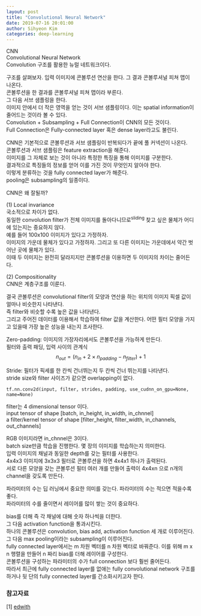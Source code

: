 ```yaml
---
layout: post
title: "Convolutional Neural Network"
date: 2019-07-16 20:01:00
author: Sihyeon Kim
categories: deep-learning
---
```


CNN  
Convolutional Neural Network  
Convolution 구조를 활용한 뉴럴 네트워크이다.  

구조를 살펴보자. 입력 이미지에 콘볼루션 연산을 한다. 그 결과 콘볼루셔널 피쳐 맵이 나온다.  
콘볼루션을 한 결과를 콘볼루셔널 피쳐 맵이라 부른다.  
그 다음 서브 샘플링을 한다.  
이미지 안에서 더 작은 영역을 얻는 것이 서브 샘플링이다. 이는 spatial information이 줄어드는 것이라 볼 수 있다.  
Convolution + Subsampling + Full Connection이 CNN의 모든 것이다.  
Full Connection은 Fully-connected layer 혹은 dense layer라고도 불린다.  

CNN은 기본적으로 콘볼루션과 서브 샘플링이 반복되다가 끝에 풀 커넥션이 나온다.  
콘볼루션과 서브 샘플링은 feature extraction을 해준다.  
이미지를 그 자체로 보는 것이 아니라 특정한 특징을 통해 이미지를 구분한다.  
결과적으로 특징들의 정보를 얻어 이를 가진 것이 무엇인지 알아야 한다.  
이렇게 분류하는 것을 fully connected layer가 해준다.  
pooling은 subsampling의 일종이다.  

CNN은 왜 잘될까?  

(1) Local invariance  
국소적으로 차이가 없다.  
동일한 convolution filter가 전체 이미지를 돌아다니므로<sup>sliding</sup> 찾고 싶은 물체가 어디에 있는지는 중요하지 않다.  
예를 들어 100x100 이미지가 있다고 가정하자.  
이미지의 가운데 물체가 있다고 가정하자. 그리고 또 다른 이미지는 가운데에서 약간 벗어난 곳에 물체가 있다.  
이때 두 이미지는 완전히 달라지지만 콘볼루션을 이용하면 두 이미지의 차이는 줄어든다.  

(2) Compositionality  
CNN은 계층구조를 이룬다.  

결국 콘볼루션은 convolutional filter의 모양과 연산을 하는 위치의 이미지 픽셀 값이 얼마나 비슷한지 나타낸다.  
즉 filter와 비슷할 수록 높은 값을 나타낸다.  
그리고 주어진 데이터를 이용해서 학습하여 filter 값을 계산한다. 어떤 필터 모양을 가지고 있을때 가장 높은 성능을 내는지 조사한다.  

Zero-padding: 이미지의 가장자리에서도 콘볼루션을 가능하게 만든다.  
필터와 출력 패딩, 입력 사이의 관계식  
$$n_{out} = (n_{in} + 2 \times n_{padding} - n_{filter}) + 1$$  

Stride: 필터가 픽세를 한 칸씩 건너뛰는지 두 칸씩 건너 뛰는지를 나타낸다.  
stride size와 filter 사이즈가 같으면 overlapping이 없다.  

`tf.nn.conv2d(input, filter, strides, padding, use_cudnn_on_gpu=None, name=None)`  

filter는 4 dimensional tensor 이다.  
input tensor of shape [batch, in_height, in_width, in_chnnel]  
a filter/kernel tensor of shape [filter_height, filter_width, in_channels, out_channels]  

RGB 이미지라면 in_chnnel은 3이다.  
batch size만큼 학습을 진행한다. 몇 장의 이미지를 학습하는지 의미한다.  
입력 이미지의 채널과 동일한 depth를 갖는 필터를 사용한다.  
4x4x3 이미지에 3x3x3 필터로 콘볼루션을 하면 4x4x1 하나가 출력된다.  
서로 다른 모양을 갖는 콘볼루션 필터 여러 개를 만들어 출력이 4x4xn 으로 n개의 channel을 갖도록 만든다.  

파라미터의 수는 딥 러닝에서 중요한 의미를 갖는다. 파라미터의 수는 적으면 적을수록 좋다.  
파라미터의 수를 줄이면서 레이어를 많이 쌓는 것이 중요하다.  

bias를 더해 즉 각 채널에 대해 숫자 하나씩을 더한다.  
그 다음 activation function을 통과시킨다.  
하나의 콘볼루션은 convolution, bias add, activation function 세 개로 이루어진다.  
그 다음 max pooling이라는 subsampling이 이루어진다.  
fully connected layer에서는 m 차원 벡터를 n 차원 벡터로 바꿔준다. 이를 위해 m x n 행렬을 만들어 n 짜리 bias를 더해 레이어를 구성한다.  
콘볼루션을 구성하는 파라미터의 수가 full connection 보다 훨씬 줄어든다.  
따라서 최근에 fully connected layer를 없애는 fully convolutional network 구조를 하거나 뒷 단의 fully connected layer를 간소화시키고자 한다.  

### 참고자료  

[1] [edwith](https://www.edwith.org/deeplearningchoi/joinLectures/10979)


